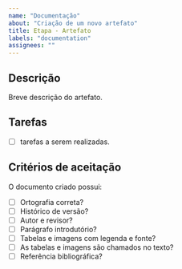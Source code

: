 ```yaml
---
name: "Documentação"
about: "Criação de um novo artefato"
title: Etapa - Artefato
labels: "documentation"
assignees: ""
---
```


## Descrição

Breve descrição do artefato.

## Tarefas

- [ ] tarefas a serem realizadas.

## Critérios de aceitação

O documento criado possui:

- [ ] Ortografia correta?
- [ ] Histórico de versão?
- [ ] Autor e revisor?
- [ ] Parágrafo introdutório?
- [ ] Tabelas e imagens com legenda e fonte?
- [ ] As tabelas e imagens são chamados no texto?
- [ ] Referência bibliográfica?
